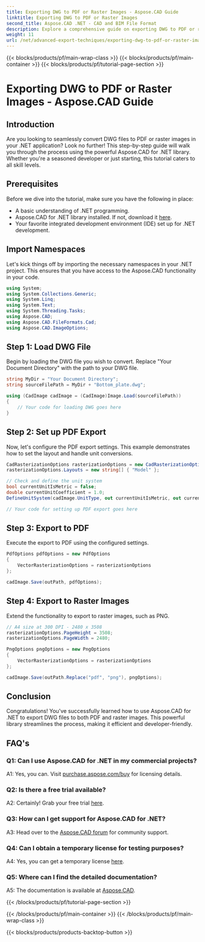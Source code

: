 ```yaml
---
title: Exporting DWG to PDF or Raster Images - Aspose.CAD Guide
linktitle: Exporting DWG to PDF or Raster Images
second_title: Aspose.CAD .NET - CAD and BIM File Format
description: Explore a comprehensive guide on exporting DWG to PDF or raster images using Aspose.CAD for .NET. Learn the steps, prerequisites, and get hands-on with this powerful library.
weight: 11
url: /net/advanced-export-techniques/exporting-dwg-to-pdf-or-raster-images/
---
```


{{< blocks/products/pf/main-wrap-class >}}
{{< blocks/products/pf/main-container >}}
{{< blocks/products/pf/tutorial-page-section >}}

# Exporting DWG to PDF or Raster Images - Aspose.CAD Guide

## Introduction

Are you looking to seamlessly convert DWG files to PDF or raster images in your .NET application? Look no further! This step-by-step guide will walk you through the process using the powerful Aspose.CAD for .NET library. Whether you're a seasoned developer or just starting, this tutorial caters to all skill levels.

## Prerequisites

Before we dive into the tutorial, make sure you have the following in place:

- A basic understanding of .NET programming.
- Aspose.CAD for .NET library installed. If not, download it [here](https://releases.aspose.com/cad/net/).
- Your favorite integrated development environment (IDE) set up for .NET development.

## Import Namespaces

Let's kick things off by importing the necessary namespaces in your .NET project. This ensures that you have access to the Aspose.CAD functionality in your code.

```csharp
using System;
using System.Collections.Generic;
using System.Linq;
using System.Text;
using System.Threading.Tasks;
using Aspose.CAD;
using Aspose.CAD.FileFormats.Cad;
using Aspose.CAD.ImageOptions;
```

## Step 1: Load DWG File

Begin by loading the DWG file you wish to convert. Replace "Your Document Directory" with the path to your DWG file.

```csharp
string MyDir = "Your Document Directory";
string sourceFilePath = MyDir + "Bottom_plate.dwg";

using (CadImage cadImage = (CadImage)Image.Load(sourceFilePath))
{
    // Your code for loading DWG goes here
}
```

## Step 2: Set up PDF Export

Now, let's configure the PDF export settings. This example demonstrates how to set the layout and handle unit conversions.

```csharp
CadRasterizationOptions rasterizationOptions = new CadRasterizationOptions();
rasterizationOptions.Layouts = new string[] { "Model" };

// Check and define the unit system
bool currentUnitIsMetric = false;
double currentUnitCoefficient = 1.0;
DefineUnitSystem(cadImage.UnitType, out currentUnitIsMetric, out currentUnitCoefficient);

// Your code for setting up PDF export goes here
```

## Step 3: Export to PDF

Execute the export to PDF using the configured settings.

```csharp
PdfOptions pdfOptions = new PdfOptions
{
    VectorRasterizationOptions = rasterizationOptions
};

cadImage.Save(outPath, pdfOptions);
```

## Step 4: Export to Raster Images

Extend the functionality to export to raster images, such as PNG.

```csharp
// A4 size at 300 DPI - 2480 x 3508
rasterizationOptions.PageHeight = 3508;
rasterizationOptions.PageWidth = 2480;

PngOptions pngOptions = new PngOptions
{
    VectorRasterizationOptions = rasterizationOptions
};

cadImage.Save(outPath.Replace("pdf", "png"), pngOptions);
```

## Conclusion

Congratulations! You've successfully learned how to use Aspose.CAD for .NET to export DWG files to both PDF and raster images. This powerful library streamlines the process, making it efficient and developer-friendly.

## FAQ's

### Q1: Can I use Aspose.CAD for .NET in my commercial projects?

A1: Yes, you can. Visit [purchase.aspose.com/buy](https://purchase.aspose.com/buy) for licensing details.

### Q2: Is there a free trial available?

A2: Certainly! Grab your free trial [here](https://releases.aspose.com/).

### Q3: How can I get support for Aspose.CAD for .NET?

A3: Head over to the [Aspose.CAD forum](https://forum.aspose.com/c/cad/19) for community support.

### Q4: Can I obtain a temporary license for testing purposes?

A4: Yes, you can get a temporary license [here](https://purchase.aspose.com/temporary-license/).

### Q5: Where can I find the detailed documentation?

A5: The documentation is available at [Aspose.CAD](https://reference.aspose.com/cad/net/).

{{< /blocks/products/pf/tutorial-page-section >}}

{{< /blocks/products/pf/main-container >}}
{{< /blocks/products/pf/main-wrap-class >}}

{{< blocks/products/products-backtop-button >}}
